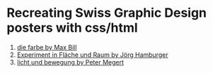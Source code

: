 # Recreating Swiss Graphic Design posters with css/html

1) [die farbe by Max Bill](https://jontore.github.io/swiss_graphic_posters/die_farbe.html)
2) [Experiment in Fläche und Raum by Jörg Hamburger](https://jontore.github.io/swiss_graphic_posters/experiment_in_flache_und_raum.html)
3) [licht und bewegung by Peter Megert](https://jontore.github.io/swiss_graphic_posters/licht_und_bewegung.html)
